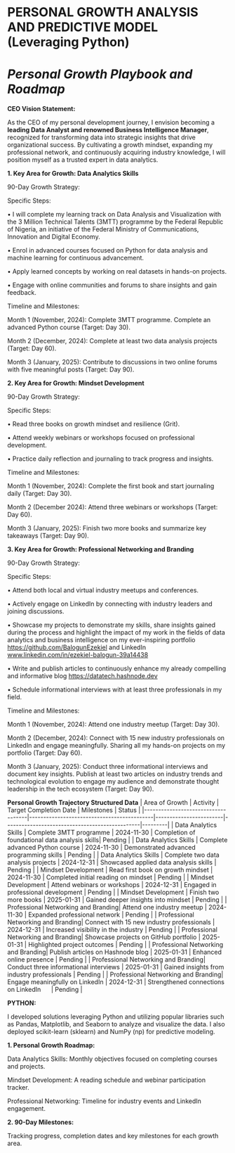 # PERSONAL GROWTH ANALYSIS AND PREDICTIVE MODEL (Leveraging Python)

# _Personal Growth Playbook and Roadmap_

**CEO Vision Statement:**

As the CEO of my personal development journey, I envision becoming a **leading Data Analyst and renowned Business Intelligence Manager**, recognized for transforming data into strategic insights that drive organizational success. By cultivating a growth mindset, expanding my professional network, and continuously acquiring industry knowledge, I will position myself as a trusted expert in data analytics.

**1. Key Area for Growth: Data Analytics Skills**

90-Day Growth Strategy:

Specific Steps:

•	I will complete my learning track on Data Analysis and Visualization with the 3 Million Technical Talents (3MTT) programme by the Federal Republic of Nigeria, an initiative of the Federal Ministry of Communications, Innovation and Digital Economy.

•	Enrol in advanced courses focused on Python for data analysis and machine learning for continuous advancement.

•	Apply learned concepts by working on real datasets in hands-on projects.

•	Engage with online communities and forums to share insights and gain feedback.

Timeline and Milestones:

Month 1 (November, 2024): Complete 3MTT programme. Complete an advanced Python course (Target: Day 30).

Month 2 (December, 2024): Complete at least two data analysis projects (Target: Day 60).

Month 3 (January, 2025): Contribute to discussions in two online forums with five meaningful posts (Target: Day 90).

**2. Key Area for Growth: Mindset Development**

90-Day Growth Strategy:

Specific Steps:

•	Read three books on growth mindset and resilience (Grit).

•	Attend weekly webinars or workshops focused on professional development.

•	Practice daily reflection and journaling to track progress and insights.

Timeline and Milestones:

Month 1 (November, 2024): Complete the first book and start journaling daily (Target: Day 30).

Month 2 (December 2024): Attend three webinars or workshops (Target: Day 60).

Month 3 (January, 2025): Finish two more books and summarize key takeaways (Target: Day 90).

**3. Key Area for Growth: Professional Networking and Branding**

90-Day Growth Strategy:

Specific Steps:

•	Attend both local and virtual industry meetups and conferences.

•	Actively engage on LinkedIn by connecting with industry leaders and joining discussions.

•	Showcase my projects to demonstrate my skills, share insights gained during the process and highlight the impact of my work in the fields of data analytics and business intelligence on my ever-inspiring portfolio https://github.com/BalogunEzekiel and LinkedIn www.linkedin.com/in/ezekiel-balogun-39a14438

•	Write and publish articles to continuously enhance my already compelling and informative blog https://datatech.hashnode.dev

•	Schedule informational interviews with at least three professionals in my field.

Timeline and Milestones:

Month 1 (November, 2024): Attend one industry meetup (Target: Day 30).

Month 2 (December, 2024): Connect with 15 new industry professionals on LinkedIn and engage meaningfully. Sharing all my hands-on projects on my portfolio (Target: Day 60).

Month 3 (January, 2025): Conduct three informational interviews and document key insights. Publish at least two articles on industry trends and technological evolution to engage my audience and demonstrate thought leadership in the tech ecosystem (Target: Day 90).

**Personal Growth Trajectory Structured Data**
| Area of Growth                     | Activity                                   | Target Completion Date | Milestones                                     | Status  |
|------------------------------------|--------------------------------------------|------------------------|------------------------------------------------|---------|
| Data Analytics Skills              | Complete 3MTT programme                    | 2024-11-30             | Completion of foundational data analysis skills| Pending |
| Data Analytics Skills              | Complete advanced Python course            | 2024-11-30             | Demonstrated advanced programming skills       | Pending |
| Data Analytics Skills              | Complete two data analysis projects        | 2024-12-31             | Showcased applied data analysis skills         | Pending |
| Mindset Development                | Read first book on growth mindset          | 2024-11-30             | Completed initial reading on mindset           | Pending |
| Mindset Development                | Attend webinars or workshops               | 2024-12-31             | Engaged in professional development            | Pending |
| Mindset Development                | Finish two more books                      | 2025-01-31             | Gained deeper insights into mindset            | Pending |
| Professional Networking and Branding| Attend one industry meetup                 | 2024-11-30             | Expanded professional network                  | Pending |
| Professional Networking and Branding| Connect with 15 new industry professionals | 2024-12-31             | Increased visibility in the industry           | Pending |
| Professional Networking and Branding| Showcase projects on GitHub portfolio      | 2025-01-31             | Highlighted project outcomes                   | Pending |
| Professional Networking and Branding| Publish articles on Hashnode blog          | 2025-01-31             | Enhanced online presence                       | Pending |
| Professional Networking and Branding| Conduct three informational interviews     | 2025-01-31             | Gained insights from industry professionals    | Pending |
| Professional Networking and Branding| Engage meaningfully on LinkedIn            | 2024-12-31             | Strengthened connections on LinkedIn           | Pending |

**PYTHON:**

I developed solutions leveraging Python and utilizing popular libraries such as Pandas, Matplotlib, and Seaborn to analyze and visualize the data. I also deployed scikit-learn (sklearn) and NumPy (np) for predictive modeling.

**1. Personal Growth Roadmap:**

Data Analytics Skills: Monthly objectives focused on completing courses and projects.

Mindset Development: A reading schedule and webinar participation tracker.

Professional Networking: Timeline for industry events and LinkedIn engagement.

**2. 90-Day Milestones:**

Tracking progress, completion dates and key milestones for each growth area.
